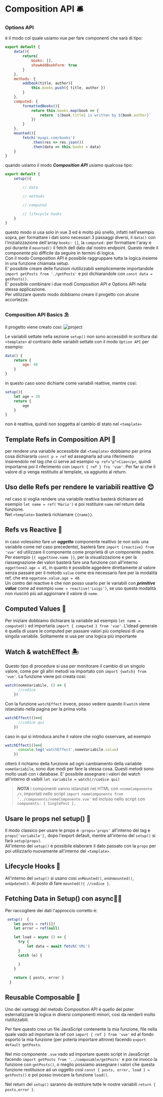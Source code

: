 # Composition API 🛎️
### Options API
è il modo col quale usiamo vue per fare componenti che sarà di tipo:
```javascript
export default {
    data(){
	    return{
            books: [],
            showAddBookForm: true
        }
    },
    methods: {
        addbook(title, author){
            this.books.push({ title, author })
        }
    },
    computed: {
        formattedBooks(){
            return this.books.map(book => {
                return `${book.title} is written by ${book.author}`
            })
        }
    },
    mounted(){
        fetch('myapi.com/books')
            .then(res => res.json())
            .then(data => this.books = data)
    }
}
```
quando usiamo il modo ***Composition API*** usiamo qualcosa tipo:

```js
export default {
    setup(){

        // data

        // methods

        // computed

        // lifecycle hooks
    }
}
```
questo modo si usa solo in vue 3 ed è molto più snello, infatti nell'esempio sopra, per formattare i dati sono necessari 3 passaggi diversi, il `data()` con l'inizializzazione dell'array `books: []`, la `computed:` per formattare l'aray e poi durante il `mounted()` il fetch dell dato dal nostro endpoint.
Questo rende il componente più difficile da seguire in termini di logica.  
Con il modo Composition API è possibile raggruppare tutta la logica insieme in una funzione chiamata setup.  
E' possibile creare delle funzioni riutilizzabili semplicemente importandole `import getPosts from './getPosts'` e poi dichiarandole con `const data = getPosts()`.  
E' possibile combinare i due modi Composition API e Options API nella stessa applicazione.  
Per utilizzare questo modo dobbiamo creare il progetto con alcune accortezze.

### Composition API Basics ⛱️

Il progetto viene creato cosi:
![project](https://i.ibb.co/9cTyQmQ/Capture.png)

Le variabili settate nella sezione `setup()` non sono accessibili in scrittura dal `<template>` al contrario delle variabili settate con il modo `Option API` per esempio:
```js
data() {
    return {
        age: 40
    }
}
```
in questo caso sono dichiarte come variabili reattive, mentre cosi:
```js
setup(){
    let age = 30
    return {
        age
    }
}
```
non è reattiva, quindi non soggetta al cambio di stato nel `<template>`

## Template Refs in Composition API 🦝
per rendere una variabile accessibile dal `<template>` dobbiamo per prima cosa dichiararla `const p = ref` ed assegnarla ad una riferimento inserendolo nel tag che ci serve ad esempio `<p ref="p">Ciao</p>`, quindi importarne poi il riferimento con `import { ref } fro 'vue'`.
Per far si che il valore di p venga restituito al template, va aggiunto al return.

## Uso delle Refs per rendere le variabili reattive 😊
nel caso si voglia rendere una variabile reattiva basterà dichiarare ad esempio `let name = ref('Mario')` e poi restituire `name` nel return della funzione.  
Nel `<template>` basterà richiamare `{{name}}`.

## Refs vs Reactive 🐯
in caso volessimo fare un ***oggetto*** componente reattivo (e non solo una variabile come nel caso precedente), basterà fare `import {reactive} from 'vue'` ed utilizzare il componente come proprietà di un componente padre.
Per esempio `{{ oggettone.name }}`, per la visualizzazione e per la riassegnazione dei valori basterà fare una funzione con all'interno `oggettone2.age = 45`, in quanto è possibile aggedere direttamente al valore senza passare per il metodo `value` come era necessario fare per la modalità ref, che era `oggetone.value.age = 40`.  
Un contro del reactive è che non posso usarlo per le variabili con ***primitive value*** come ad esempio `nome = reactive('Luigi')`, se uso questa modalità non riuscirò più ad aggiornare il valore di `nome`.

## Computed Values 🍰
Per iniziare dobbiamo dichiarare la variabile ad esempio `let name = computed()` ed importarla `import { computed } from 'vue'`.
L'idead generale è quella di usare le computed per passare valori più complessi di una singola variabile.
Solitamente si usa per una logica più importante

## Watch & watchEffect 🏝️
Questo tipo di procedure si usa per monitorare il cambio di un singolo valore, come per gli altri metodi va importato con `import {watch} from 'vue'`.
La funzione viene poi creata cosi: 
```js
watch(nomeVariabile, () => {
      //codice
    })
```
Con la funzione `watchEffect` invece, posso vedere quando il `watch` viene istanziato nella pagina per la prima volta.
```js
watchEffect(()=>{
      //codice qui
    })
```
caso in qui si introduca anche il valore che voglio osservare, ad esempio
```js
watchEffect(()=>{
      console.log('watchEffect',nomeVariabile.value)
    })
```
otterò il richiamo della funzione ad ogni cambiamento della variabile `nomeVariabile`, sono due modi per fare la stessa cosa.
Questi metodi sono molto usati con i database.
E' possibile assegnare i valori dei watch all'interno di vaibili `let variabile = watch(//codice qui)`

>***NOTA*** i componenti vanno istanziati nel HTML con `<nomeComponente />`, importati nello script `import nomeComponente from '../components/nomeComponente.vue'` ed incluso nello script con `components: { SinglePost },`

## Usare le props nel setup() 🦧
Il modo classico per usare le props è `:props='props'` all'interno del tag e `props['variabile'],` dopo l'export default, mentre all'interno del `setup()` si farà `setup(props)`.  
All'interno del `setup()` è possibile elaborare il dato passato con la `props` per poi utilizzarlo nuovamente all'interno dei `<template>`.

## Lifecycle Hooks 🏤
All'interno del `setup()` si usano cosi `onMounted()`, `onUnmounted()`, `onUpdated()`.
Al posto di fare `mounted(){ //codice }`.

## Fetching Data in Setup() con async🚵‍♀️
Per raccogliere dei dati l'approccio corretto è:
```js
 setup()  {
    let posts = ref([])
    let error = ref(null)

    let load = async () => {
      try {
          let data = await fetch('URL')
      }
      catch (e) {

      }
    }
    
    return { posts, error }
  }
```
## Reusable Composable 🍘
Uno dei vantaggi del metodo Composition API è quello del poter esternalizzare la logica in diversi componenti minori, cosi da renderli molto riutilizzabili.

Per fare questo creo un file JavaScript contenente la mia funzione, file nella quale vado ad importare la ref con `import { ref } from 'vue'` ed al fondo esporto la mia funzione (per poterla importare altrove) facendo `export default getPosts`.

Nel mio componente `.vue` vado ad importare questo script in JavaScript facendo `import getPosts from '../composable/getPosts'` e poi ne invoco la funzione con `getPosts()`, o meglio possiamo assegnare i valori che questa funzione restituisce ad un oggetto così `const { posts, error, load } = getPosts()` e poi posso invocare la funzione `load()`.

Nel return del `setup()` saranno da restituire tutte le nostre variabili `return { posts,error }`.